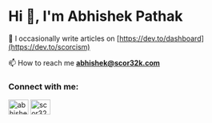 <h1>Hi 👋, I'm Abhishek Pathak </h1>

📝 I occasionally write articles on [https://dev.to/dashboard](https://dev.to/scorcism)

📫 How to reach me **abhishek@scor32k.com**

<h3 align="left">Connect with me:</h3>
<p align="left">
<a href="https://linkedin.com/in/abhishekpathak32" target="blank"><img align="center" src="https://raw.githubusercontent.com/rahuldkjain/github-profile-readme-generator/master/src/images/icons/Social/linked-in-alt.svg" alt="abhishekpathak32" height="30" width="40" /></a>
<a href="https://www.youtube.com/@scor32k" target="blank"><img align="center" src="https://raw.githubusercontent.com/rahuldkjain/github-profile-readme-generator/master/src/images/icons/Social/youtube.svg" alt="scor32k" height="30" width="40" /></a>
</p>
